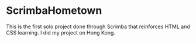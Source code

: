 # ScrimbaHometown

This is the first solo project done through Scrimba that reinforces HTML and CSS learning. I did my project on Hong Kong.
